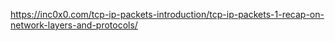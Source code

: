 https://inc0x0.com/tcp-ip-packets-introduction/tcp-ip-packets-1-recap-on-network-layers-and-protocols/